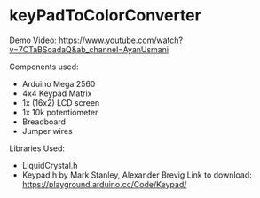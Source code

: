 # keyPadToColorConverter

Demo Video: https://www.youtube.com/watch?v=7CTaBSoadaQ&ab_channel=AyanUsmani


Components used:

- Arduino Mega 2560
- 4x4 Keypad Matrix
- 1x (16x2) LCD screen
- 1x 10k potentiometer
- Breadboard
- Jumper wires

Libraries Used:
- LiquidCrystal.h
- Keypad.h by Mark Stanley, Alexander Brevig
Link to download: https://playground.arduino.cc/Code/Keypad/
